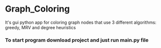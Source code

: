 # Graph_Coloring

It's gui python app for coloring graph nodes that use 3 different algorithms: greedy, MRV and degree heuristics

### To start program download project and just run main.py file
